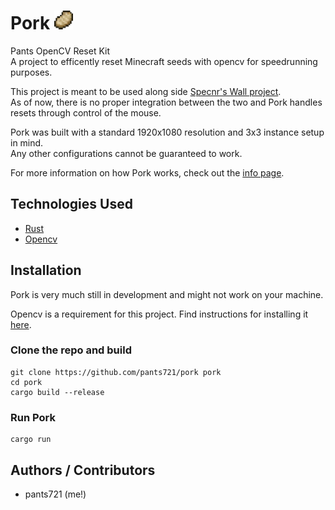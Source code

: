 # Pork <img src="assets/Porkchop.webp" height="30">

Pants OpenCV Reset Kit\
A project to efficently reset Minecraft seeds with opencv for speedrunning purposes.

This project is meant to be used along side [Specnr's Wall project](https://github.com/Specnr/MultiResetWall).\
As of now, there is no proper integration between the two and Pork handles resets through control of the mouse.

Pork was built with a standard 1920x1080 resolution and 3x3 instance setup in mind.\
Any other configurations cannot be guaranteed to work.

For more information on how Pork works, check out the [info page](INFO.md).

## Technologies Used

- [Rust](https://github.com/rust-lang/rust)
- [Opencv](https://github.com/opencv/opencv)

## Installation

Pork is very much still in development and might not work on your machine.

Opencv is a requirement for this project. Find instructions for installing it [here](https://docs.opencv.org/4.x/df/d65/tutorial_table_of_content_introduction.html).

### Clone the repo and build

```shell
git clone https://github.com/pants721/pork pork
cd pork
cargo build --release
```

### Run Pork

```shell
cargo run
```

## Authors / Contributors

- pants721 (me!)
